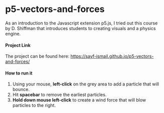 # p5-vectors-and-forces

As an introduction to the Javascript extension p5.js, I tried out this course by D. Shiffman that introduces students to creating visuals and a physics engine.

#### Project Link
The project can be found here: https://sayf-ismail.github.io/p5-vectors-and-forces/

#### How to run it
1) Using your mouse, **left-click** on the grey area to add a particle that will bounce.
2) Hit **spacebar** to remove the earliest particles.
3) **Hold down mouse left-click** to create a wind force that will blow particles to the right.
